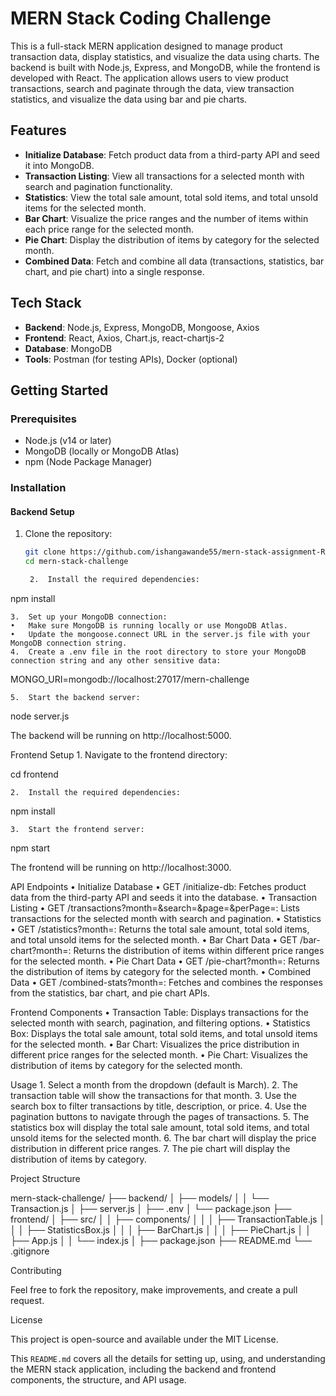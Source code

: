 # MERN Stack Coding Challenge

This is a full-stack MERN application designed to manage product transaction data, display statistics, and visualize the data using charts. The backend is built with Node.js, Express, and MongoDB, while the frontend is developed with React. The application allows users to view product transactions, search and paginate through the data, view transaction statistics, and visualize the data using bar and pie charts.

## Features
- **Initialize Database**: Fetch product data from a third-party API and seed it into MongoDB.
- **Transaction Listing**: View all transactions for a selected month with search and pagination functionality.
- **Statistics**: View the total sale amount, total sold items, and total unsold items for the selected month.
- **Bar Chart**: Visualize the price ranges and the number of items within each price range for the selected month.
- **Pie Chart**: Display the distribution of items by category for the selected month.
- **Combined Data**: Fetch and combine all data (transactions, statistics, bar chart, and pie chart) into a single response.

## Tech Stack
- **Backend**: Node.js, Express, MongoDB, Mongoose, Axios
- **Frontend**: React, Axios, Chart.js, react-chartjs-2
- **Database**: MongoDB
- **Tools**: Postman (for testing APIs), Docker (optional)

## Getting Started

### Prerequisites

- Node.js (v14 or later)
- MongoDB (locally or MongoDB Atlas)
- npm (Node Package Manager)

### Installation

#### Backend Setup

1. Clone the repository:
   ```bash
   git clone https://github.com/ishangawande55/mern-stack-assignment-Roxiler
   cd mern-stack-challenge

	2.	Install the required dependencies:

npm install


	3.	Set up your MongoDB connection:
	•	Make sure MongoDB is running locally or use MongoDB Atlas.
	•	Update the mongoose.connect URL in the server.js file with your MongoDB connection string.
	4.	Create a .env file in the root directory to store your MongoDB connection string and any other sensitive data:

MONGO_URI=mongodb://localhost:27017/mern-challenge


	5.	Start the backend server:

node server.js

The backend will be running on http://localhost:5000.

Frontend Setup
	1.	Navigate to the frontend directory:

cd frontend


	2.	Install the required dependencies:

npm install


	3.	Start the frontend server:

npm start

The frontend will be running on http://localhost:3000.

API Endpoints
	•	Initialize Database
	•	GET /initialize-db: Fetches product data from the third-party API and seeds it into the database.
	•	Transaction Listing
	•	GET /transactions?month=<month>&search=<search-term>&page=<page>&perPage=<perPage>: Lists transactions for the selected month with search and pagination.
	•	Statistics
	•	GET /statistics?month=<month>: Returns the total sale amount, total sold items, and total unsold items for the selected month.
	•	Bar Chart Data
	•	GET /bar-chart?month=<month>: Returns the distribution of items within different price ranges for the selected month.
	•	Pie Chart Data
	•	GET /pie-chart?month=<month>: Returns the distribution of items by category for the selected month.
	•	Combined Data
	•	GET /combined-stats?month=<month>: Fetches and combines the responses from the statistics, bar chart, and pie chart APIs.

Frontend Components
	•	Transaction Table: Displays transactions for the selected month with search, pagination, and filtering options.
	•	Statistics Box: Displays the total sale amount, total sold items, and total unsold items for the selected month.
	•	Bar Chart: Visualizes the price distribution in different price ranges for the selected month.
	•	Pie Chart: Visualizes the distribution of items by category for the selected month.

Usage
	1.	Select a month from the dropdown (default is March).
	2.	The transaction table will show the transactions for that month.
	3.	Use the search box to filter transactions by title, description, or price.
	4.	Use the pagination buttons to navigate through the pages of transactions.
	5.	The statistics box will display the total sale amount, total sold items, and total unsold items for the selected month.
	6.	The bar chart will display the price distribution in different price ranges.
	7.	The pie chart will display the distribution of items by category.

Project Structure

mern-stack-challenge/
├── backend/
│   ├── models/
│   │   └── Transaction.js
│   ├── server.js
│   ├── .env
│   └── package.json
├── frontend/
│   ├── src/
│   │   ├── components/
│   │   │   ├── TransactionTable.js
│   │   │   ├── StatisticsBox.js
│   │   │   ├── BarChart.js
│   │   │   ├── PieChart.js
│   │   ├── App.js
│   │   └── index.js
│   ├── package.json
├── README.md
└── .gitignore

Contributing

Feel free to fork the repository, make improvements, and create a pull request.

License

This project is open-source and available under the MIT License.

This `README.md` covers all the details for setting up, using, and understanding the MERN stack application, including the backend and frontend components, the structure, and API usage.
